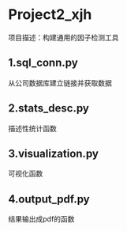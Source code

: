 # Project2_xjh
项目描述：构建通用的因子检测工具

## 1.sql_conn.py
从公司数据库建立链接并获取数据

## 2.stats_desc.py
描述性统计函数

## 3.visualization.py
可视化函数

## 4.output_pdf.py
结果输出成pdf的函数

